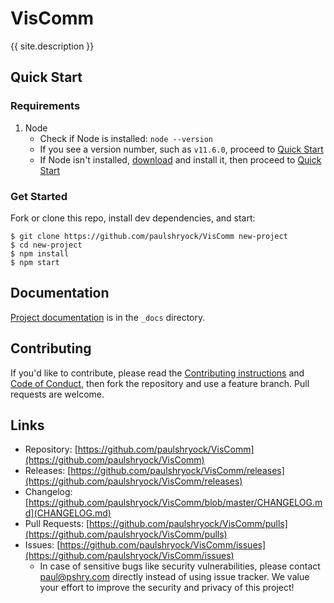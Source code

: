 # VisComm

{{ site.description }}

## Quick Start

### Requirements

1. Node
	- Check if Node is installed: `node --version`
	- If you see a version number, such as `v11.6.0`, proceed to [Quick Start](#quick-start)
	- If Node isn't installed, [download](https://nodejs.org/en/download/) and install it, then proceed to [Quick Start](#quick-start)

### Get Started

Fork or clone this repo, install dev dependencies, and start:

```shell
$ git clone https://github.com/paulshryock/VisComm new-project
$ cd new-project
$ npm install
$ npm start
```

## Documentation

[Project documentation](https://paul-shryock.gitbook.io/new-project-starter-kit/) is in the `_docs` directory.

## Contributing

If you'd like to contribute, please read the [Contributing instructions](https://github.com/paulshryock/VisComm/blob/master/CODE_OF_CONDUCT.md) and [Code of Conduct](https://github.com/paulshryock/VisComm/blob/master/CONTRIBUTING.md), then fork the repository and use a feature branch. Pull requests are welcome.

## Links

- Repository: [https://github.com/paulshryock/VisComm](https://github.com/paulshryock/VisComm)
- Releases: [https://github.com/paulshryock/VisComm/releases](https://github.com/paulshryock/VisComm/releases)
- Changelog: [https://github.com/paulshryock/VisComm/blob/master/CHANGELOG.md](CHANGELOG.md)
- Pull Requests: [https://github.com/paulshryock/VisComm/pulls](https://github.com/paulshryock/VisComm/pulls)
- Issues: [https://github.com/paulshryock/VisComm/issues](https://github.com/paulshryock/VisComm/issues)
  - In case of sensitive bugs like security vulnerabilities, please contact [paul@pshry.com](mailto:paul@pshry.com) directly instead of using issue tracker. We value your effort to improve the security and privacy of this project!